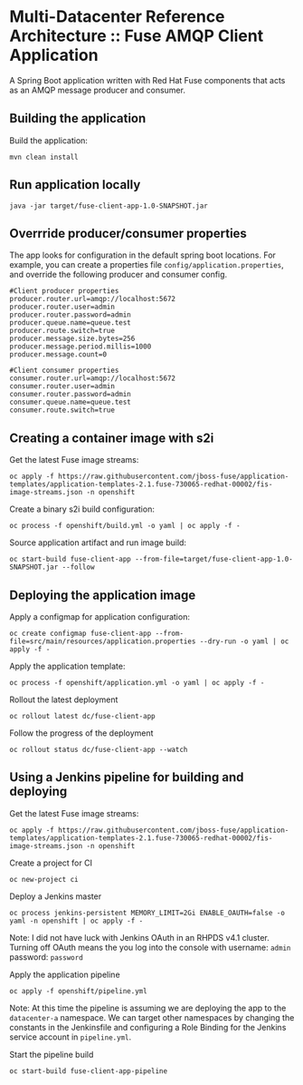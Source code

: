 # Multi-Datacenter Reference Architecture :: Fuse AMQP Client Application

A Spring Boot application written with Red Hat Fuse components that acts as an AMQP message producer and consumer.

## Building the application

Build the application:

`mvn clean install`

## Run application locally

`java -jar target/fuse-client-app-1.0-SNAPSHOT.jar`

## Overrride producer/consumer properties

The app looks for configuration in the default spring boot locations. For example,
you can create a properties file `config/application.properties`, and override the 
following producer and consumer config.

```properties
#Client producer properties
producer.router.url=amqp://localhost:5672
producer.router.user=admin
producer.router.password=admin
producer.queue.name=queue.test
producer.route.switch=true
producer.message.size.bytes=256
producer.message.period.millis=1000
producer.message.count=0

#Client consumer properties
consumer.router.url=amqp://localhost:5672
consumer.router.user=admin
consumer.router.password=admin
consumer.queue.name=queue.test
consumer.route.switch=true

```

## Creating a container image with s2i

Get the latest Fuse image streams:

`oc apply -f https://raw.githubusercontent.com/jboss-fuse/application-templates/application-templates-2.1.fuse-730065-redhat-00002/fis-image-streams.json -n openshift`

Create a binary s2i build configuration:

`oc process -f openshift/build.yml -o yaml | oc apply -f -`

Source application artifact and run image build:

`oc start-build fuse-client-app --from-file=target/fuse-client-app-1.0-SNAPSHOT.jar --follow`

## Deploying the application image

Apply a configmap for application configuration:

`oc create configmap fuse-client-app --from-file=src/main/resources/application.properties --dry-run -o yaml | oc apply -f -`

Apply the application template:

`oc process -f openshift/application.yml -o yaml | oc apply -f -`

Rollout the latest deployment

`oc rollout latest dc/fuse-client-app`

Follow the progress of the deployment

`oc rollout status dc/fuse-client-app --watch`

## Using a Jenkins pipeline for building and deploying

Get the latest Fuse image streams:

`oc apply -f https://raw.githubusercontent.com/jboss-fuse/application-templates/application-templates-2.1.fuse-730065-redhat-00002/fis-image-streams.json -n openshift`

Create a project for CI

`oc new-project ci`

Deploy a Jenkins master

`oc process jenkins-persistent MEMORY_LIMIT=2Gi ENABLE_OAUTH=false -o yaml -n openshift | oc apply -f -`

Note: I did not have luck with Jenkins OAuth in an RHPDS v4.1 cluster. Turning off OAuth means the you log into the console with username: `admin` password: `password`

Apply the application pipeline

`oc apply -f openshift/pipeline.yml`

Note: At this time the pipeline is assuming we are deploying the app to the `datacenter-a` namespace. We can target other namespaces by changing the constants in the Jenkinsfile and configuring a Role Binding for the Jenkins service account in `pipeline.yml`.

Start the pipeline build

`oc start-build fuse-client-app-pipeline`
